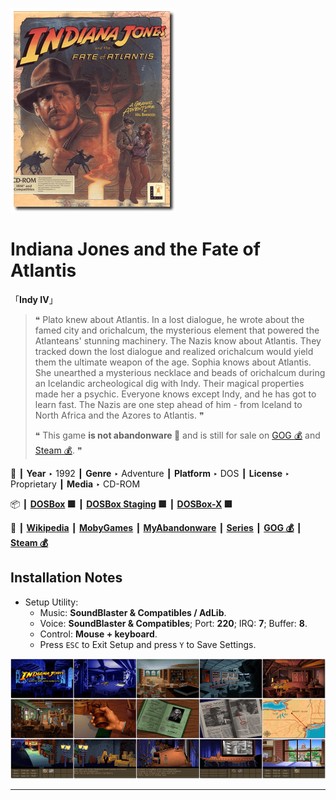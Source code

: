 ![](Thumbnail.png "application-thumbnail")

# Indiana Jones and the Fate of Atlantis

「**Indy IV**」

> ❝ Plato knew about Atlantis. In a lost dialogue, he wrote about the famed city and orichalcum, the mysterious element that powered the Atlanteans' stunning machinery. The Nazis know about Atlantis. They tracked down the lost dialogue and realized orichalcum would yield them the ultimate weapon of the age. Sophia knows about Atlantis. She unearthed a mysterious necklace and beads of orichalcum during an Icelandic archeological dig with Indy. Their magical properties made her a psychic. Everyone knows except Indy, and he has got to learn fast. The Nazis are one step ahead of him - from Iceland to North Africa and the Azores to Atlantis. ❞
>
> ❝ This game **is not abandonware 🚫** and is still for sale on [GOG 💰](https://www.gog.com/en/game/indiana_jones_and_the_fate_of_atlantis) and [Steam 💰](https://store.steampowered.com/app/6010/Indiana_Jones_and_the_Fate_of_Atlantis/). ❞
>

📌 ┃ **Year** ‣ 1992 ┃ **Genre** ‣ Adventure ┃ **Platform** ‣ DOS ┃ **License** ‣ Proprietary ┃ **Media** ‣ CD-ROM 

📦 ┃ **[DOSBox](https://www.dosbox.com/) 🟩** ┃ **[DOSBox Staging](https://dosbox-staging.github.io/) 🟩** ┃ **[DOSBox-X](https://dosbox-x.com/) 🟩** 

📎 ┃ **[Wikipedia](https://en.wikipedia.org/wiki/Indiana_Jones_and_the_Fate_of_Atlantis)** ┃ **[MobyGames](https://www.mobygames.com/game/316/indiana-jones-and-the-fate-of-atlantis/)** ┃ **[MyAbandonware](https://www.myabandonware.com/game/indiana-jones-and-the-fate-of-atlantis-1to)** ┃ **[Series](https://en.wikipedia.org/wiki/Indiana_Jones#Video_games)** ┃ **[GOG 💰](https://www.gog.com/en/game/indiana_jones_and_the_fate_of_atlantis)** ┃ **[Steam 💰](https://store.steampowered.com/app/6010/Indiana_Jones_and_the_Fate_of_Atlantis/)** 

## Installation Notes
- Setup Utility:
  - Music: **SoundBlaster & Compatibles / AdLib**.
  - Voice: **SoundBlaster & Compatibles**; Port: **220**; IRQ: **7**; Buffer: **8**.
  - Control: **Mouse + keyboard**.
  - Press `ESC` to Exit Setup and press `Y` to Save Settings.

![](Montage.png "Indiana Jones and the Fate of Atlantis")

---

